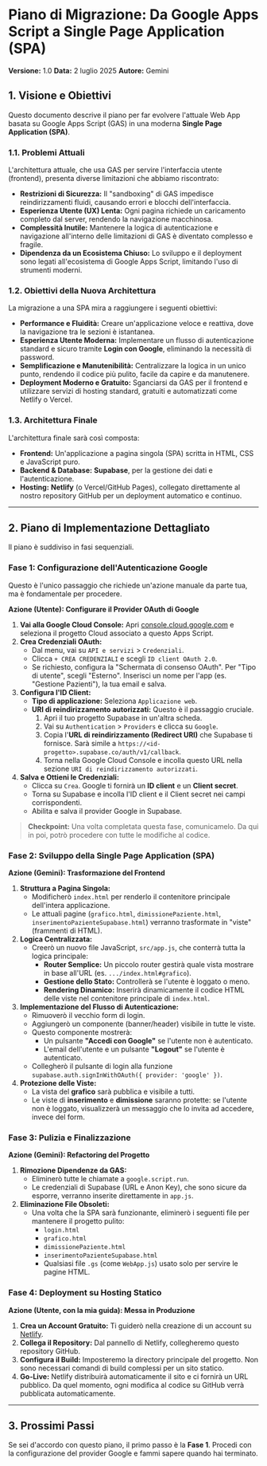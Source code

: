 # Piano di Migrazione: Da Google Apps Script a Single Page Application (SPA)

**Versione:** 1.0
**Data:** 2 luglio 2025
**Autore:** Gemini

## 1. Visione e Obiettivi

Questo documento descrive il piano per far evolvere l'attuale Web App basata su Google Apps Script (GAS) in una moderna **Single Page Application (SPA)**.

### 1.1. Problemi Attuali

L'architettura attuale, che usa GAS per servire l'interfaccia utente (frontend), presenta diverse limitazioni che abbiamo riscontrato:
- **Restrizioni di Sicurezza:** Il "sandboxing" di GAS impedisce reindirizzamenti fluidi, causando errori e blocchi dell'interfaccia.
- **Esperienza Utente (UX) Lenta:** Ogni pagina richiede un caricamento completo dal server, rendendo la navigazione macchinosa.
- **Complessità Inutile:** Mantenere la logica di autenticazione e navigazione all'interno delle limitazioni di GAS è diventato complesso e fragile.
- **Dipendenza da un Ecosistema Chiuso:** Lo sviluppo e il deployment sono legati all'ecosistema di Google Apps Script, limitando l'uso di strumenti moderni.

### 1.2. Obiettivi della Nuova Architettura

La migrazione a una SPA mira a raggiungere i seguenti obiettivi:
- **Performance e Fluidità:** Creare un'applicazione veloce e reattiva, dove la navigazione tra le sezioni è istantanea.
- **Esperienza Utente Moderna:** Implementare un flusso di autenticazione standard e sicuro tramite **Login con Google**, eliminando la necessità di password.
- **Semplificazione e Manutenibilità:** Centralizzare la logica in un unico punto, rendendo il codice più pulito, facile da capire e da manutenere.
- **Deployment Moderno e Gratuito:** Sganciarsi da GAS per il frontend e utilizzare servizi di hosting standard, gratuiti e automatizzati come Netlify o Vercel.

### 1.3. Architettura Finale
L'architettura finale sarà così composta:
- **Frontend:** Un'applicazione a pagina singola (SPA) scritta in HTML, CSS e JavaScript puro.
- **Backend & Database:** **Supabase**, per la gestione dei dati e l'autenticazione.
- **Hosting:** **Netlify** (o Vercel/GitHub Pages), collegato direttamente al nostro repository GitHub per un deployment automatico e continuo.

---

## 2. Piano di Implementazione Dettagliato

Il piano è suddiviso in fasi sequenziali.

### Fase 1: Configurazione dell'Autenticazione Google

Questo è l'unico passaggio che richiede un'azione manuale da parte tua, ma è fondamentale per procedere.

**Azione (Utente): Configurare il Provider OAuth di Google**

1.  **Vai alla Google Cloud Console:** Apri [console.cloud.google.com](https://console.cloud.google.com/) e seleziona il progetto Cloud associato a questo Apps Script.
2.  **Crea Credenziali OAuth:**
    -   Dal menu, vai su `API e servizi` > `Credenziali`.
    -   Clicca `+ CREA CREDENZIALI` e scegli `ID client OAuth 2.0`.
    -   Se richiesto, configura la "Schermata di consenso OAuth". Per "Tipo di utente", scegli "Esterno". Inserisci un nome per l'app (es. "Gestione Pazienti"), la tua email e salva.
3.  **Configura l'ID Client:**
    -   **Tipo di applicazione:** Seleziona `Applicazione web`.
    -   **URI di reindirizzamento autorizzati:** Questo è il passaggio cruciale.
        1.  Apri il tuo progetto Supabase in un'altra scheda.
        2.  Vai su `Authentication` > `Providers` e clicca su `Google`.
        3.  Copia l'**URL di reindirizzamento (Redirect URI)** che Supabase ti fornisce. Sarà simile a `https://<id-progetto>.supabase.co/auth/v1/callback`.
        4.  Torna nella Google Cloud Console e incolla questo URL nella sezione `URI di reindirizzamento autorizzati`.
4.  **Salva e Ottieni le Credenziali:**
    -   Clicca su `Crea`. Google ti fornirà un **ID client** e un **Client secret**.
    -   Torna su Supabase e incolla l'ID client e il Client secret nei campi corrispondenti.
    -   Abilita e salva il provider Google in Supabase.

> **Checkpoint:** Una volta completata questa fase, comunicamelo. Da qui in poi, potrò procedere con tutte le modifiche al codice.

### Fase 2: Sviluppo della Single Page Application (SPA)

**Azione (Gemini): Trasformazione del Frontend**

1.  **Struttura a Pagina Singola:**
    -   Modificherò `index.html` per renderlo il contenitore principale dell'intera applicazione.
    -   Le attuali pagine (`grafico.html`, `dimissionePaziente.html`, `inserimentoPazienteSupabase.html`) verranno trasformate in "viste" (frammenti di HTML).
2.  **Logica Centralizzata:**
    -   Creerò un nuovo file JavaScript, `src/app.js`, che conterrà tutta la logica principale:
        -   **Router Semplice:** Un piccolo router gestirà quale vista mostrare in base all'URL (es. `.../index.html#grafico`).
        -   **Gestione dello Stato:** Controllerà se l'utente è loggato o meno.
        -   **Rendering Dinamico:** Inserirà dinamicamente il codice HTML delle viste nel contenitore principale di `index.html`.
3.  **Implementazione del Flusso di Autenticazione:**
    -   Rimuoverò il vecchio form di login.
    -   Aggiungerò un componente (banner/header) visibile in tutte le viste.
    -   Questo componente mostrerà:
        -   Un pulsante **"Accedi con Google"** se l'utente non è autenticato.
        -   L'email dell'utente e un pulsante **"Logout"** se l'utente è autenticato.
    -   Collegherò il pulsante di login alla funzione `supabase.auth.signInWithOAuth({ provider: 'google' })`.
4.  **Protezione delle Viste:**
    -   La vista del **grafico** sarà pubblica e visibile a tutti.
    -   Le viste di **inserimento** e **dimissione** saranno protette: se l'utente non è loggato, visualizzerà un messaggio che lo invita ad accedere, invece del form.

### Fase 3: Pulizia e Finalizzazione

**Azione (Gemini): Refactoring del Progetto**

1.  **Rimozione Dipendenze da GAS:**
    -   Eliminerò tutte le chiamate a `google.script.run`.
    -   Le credenziali di Supabase (URL e Anon Key), che sono sicure da esporre, verranno inserite direttamente in `app.js`.
2.  **Eliminazione File Obsoleti:**
    -   Una volta che la SPA sarà funzionante, eliminerò i seguenti file per mantenere il progetto pulito:
        -   `login.html`
        -   `grafico.html`
        -   `dimissionePaziente.html`
        -   `inserimentoPazienteSupabase.html`
        -   Qualsiasi file `.gs` (come `WebApp.js`) usato solo per servire le pagine HTML.

### Fase 4: Deployment su Hosting Statico

**Azione (Utente, con la mia guida): Messa in Produzione**

1.  **Crea un Account Gratuito:** Ti guiderò nella creazione di un account su [Netlify](https://www.netlify.com/).
2.  **Collega il Repository:** Dal pannello di Netlify, collegheremo questo repository GitHub.
3.  **Configura il Build:** Imposteremo la directory principale del progetto. Non sono necessari comandi di build complessi per un sito statico.
4.  **Go-Live:** Netlify distribuirà automaticamente il sito e ci fornirà un URL pubblico. Da quel momento, ogni modifica al codice su GitHub verrà pubblicata automaticamente.

---

## 3. Prossimi Passi

Se sei d'accordo con questo piano, il primo passo è la **Fase 1**. Procedi con la configurazione del provider Google e fammi sapere quando hai terminato.
